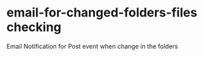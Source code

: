 # email-for-changed-folders-files checking
Email Notification for Post event when change in the folders
